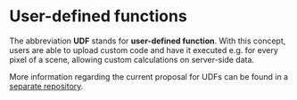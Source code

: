 # User-defined functions

The abbreviation **UDF** stands for **user-defined function**. With this concept, users are able to upload custom code and have it executed e.g. for every pixel of a scene, allowing custom calculations on server-side data.

More information regarding the current proposal for UDFs can be found in a [separate repository](https://github.com/Open-EO/openeo-udf).